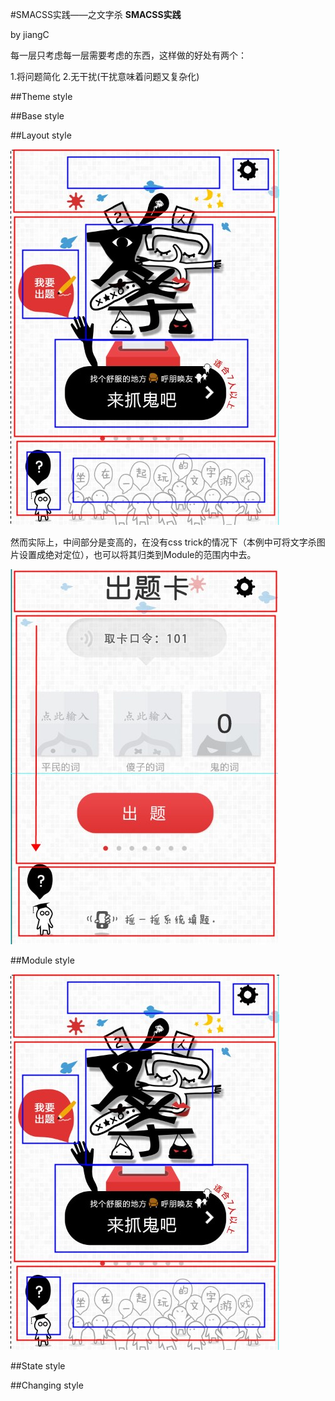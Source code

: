 #SMACSS实践——之文字杀 **SMACSS实践**


by jiangC

每一层只考虑每一层需要考虑的东西，这样做的好处有两个：

1.将问题简化
2.无干扰(干扰意味着问题又复杂化)

##Theme style

##Base style

##Layout style

![layout划分（红色部分）](archives/css/assets/images/2012-12-22-1.JPG)

然而实际上，中间部分是变高的，在没有css trick的情况下（本例中可将文字杀图片设置成绝对定位），也可以将其归类到Module的范围内中去。

![layout中间部分高度不一致](archives/css/assets/images/2012-12-23-2.JPG)

##Module style

![module划分（蓝色部分）](archives/css/assets/images/2012-12-22-1.JPG)

##State style

##Changing style
